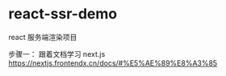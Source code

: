 # react-ssr-demo

react 服务端渲染项目

步骤一： 跟着文档学习 next.js https://nextjs.frontendx.cn/docs/#%E5%AE%89%E8%A3%85
